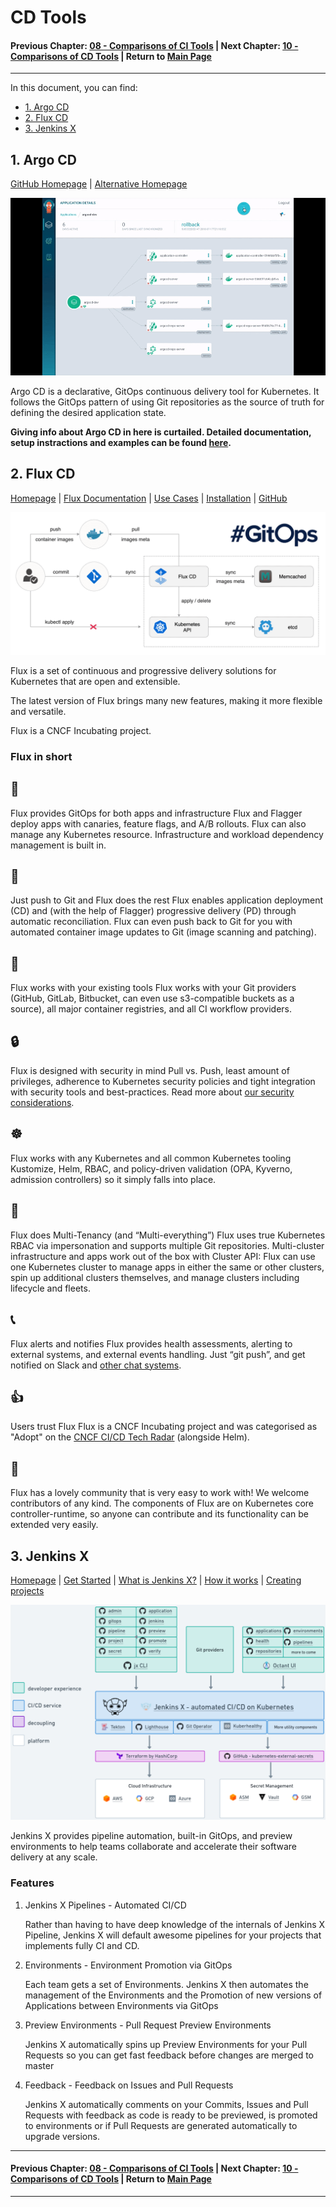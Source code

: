 # CD Tools

#### Previous Chapter: [08 - Comparisons of CI Tools](ch08-comparisons-of-ci-tools.md) | Next Chapter: [10 - Comparisons of CD Tools](ch10-comparisons-of-cd-tools.md) | Return to [Main Page](README.md)
---

In this document, you can find:

- [1. Argo CD](#1-argo-cd)
- [2. Flux CD](#2-flux-cd)
- [3. Jenkins X](#3-jenkins-x)

## 1. Argo CD

[GitHub Homepage](https://argoproj.github.io/cd/) | [Alternative Homepage](https://argo-cd.readthedocs.io/en/stable/)

![](images/CD-toolsets/gif-1.gif)

Argo CD is a declarative, GitOps continuous delivery tool for Kubernetes. It follows the GitOps pattern of using Git repositories as the source of truth for defining the desired application state.

**Giving info about Argo CD in here is curtailed. Detailed documentation, setup instractions and examples can be found [here](Argo-CD.md).**

## 2. Flux CD

[Homepage](https://fluxcd.io/) | [Flux Documentation](https://fluxcd.io/docs/) | [Use Cases](https://fluxcd.io/docs/use-cases/) | [Installation](https://fluxcd.io/docs/installation/) | [GitHub](https://github.com/fluxcd/flux)

![](images/CD-toolsets/image-1.png)

Flux is a set of continuous and progressive delivery solutions for Kubernetes that are open and extensible.

The latest version of Flux brings many new features, making it more flexible and versatile.

Flux is a CNCF Incubating project.

### Flux in short

## 🤝

Flux provides GitOps for both apps and infrastructure
Flux and Flagger deploy apps with canaries, feature flags, and A/B rollouts. Flux can also manage any Kubernetes resource. Infrastructure and workload dependency management is built in.

## 🤖

Just push to Git and Flux does the rest
Flux enables application deployment (CD) and (with the help of Flagger) progressive delivery (PD) through automatic reconciliation. Flux can even push back to Git for you with automated container image updates to Git (image scanning and patching).

## 🔩

Flux works with your existing tools
Flux works with your Git providers (GitHub, GitLab, Bitbucket, can even use s3-compatible buckets as a source), all major container registries, and all CI workflow providers.

## 🔒

Flux is designed with security in mind
Pull vs. Push, least amount of privileges, adherence to Kubernetes security policies and tight integration with security tools and best-practices. Read more about [our security considerations](https://fluxcd.io/docs/security).

## ☸️

Flux works with any Kubernetes and all common Kubernetes tooling
Kustomize, Helm, RBAC, and policy-driven validation (OPA, Kyverno, admission controllers) so it simply falls into place.

## 🤹

Flux does Multi-Tenancy (and “Multi-everything”)
Flux uses true Kubernetes RBAC via impersonation and supports multiple Git repositories. Multi-cluster infrastructure and apps work out of the box with Cluster API: Flux can use one Kubernetes cluster to manage apps in either the same or other clusters, spin up additional clusters themselves, and manage clusters including lifecycle and fleets.

## 📞

Flux alerts and notifies
Flux provides health assessments, alerting to external systems, and external events handling. Just “git push”, and get notified on Slack and [other chat systems](https://fluxcd.io/docs/components/notification/provider/).

## 👍

Users trust Flux
Flux is a CNCF Incubating project and was categorised as "Adopt" on the [CNCF CI/CD Tech Radar](https://radar.cncf.io/2020-06-continuous-delivery) (alongside Helm).

## 💖

Flux has a lovely community that is very easy to work with!
We welcome contributors of any kind. The components of Flux are on Kubernetes core controller-runtime, so anyone can contribute and its functionality can be extended very easily.

## 3. Jenkins X

[Homepage](https://jenkins-x.io/) | [Get Started](https://jenkins-x.io/v3/) | [What is Jenkins X?](https://jenkins-x.io/v3/about/what/) | [How it works](https://jenkins-x.io/v3/about/how-it-works/) | [Creating projects](https://jenkins-x.io/v3/develop/create-project/)

![](images/CD-toolsets/image-2.png)

Jenkins X provides pipeline automation, built-in GitOps, and preview environments to help teams collaborate and accelerate their software delivery at any scale.

### Features

1. Jenkins X Pipelines - Automated CI/CD

   Rather than having to have deep knowledge of the internals of Jenkins X Pipeline, Jenkins X will default awesome pipelines for your projects that implements fully CI and CD.

2. Environments - Environment Promotion via GitOps

   Each team gets a set of Environments. Jenkins X then automates the management of the Environments and the Promotion of new versions of Applications between Environments via GitOps

3. Preview Environments - Pull Request Preview Environments

   Jenkins X automatically spins up Preview Environments for your Pull Requests so you can get fast feedback before changes are merged to master

4. Feedback - Feedback on Issues and Pull Requests

   Jenkins X automatically comments on your Commits, Issues and Pull Requests with feedback as code is ready to be previewed, is promoted to environments or if Pull Requests are generated automatically to upgrade versions.

---
#### Previous Chapter: [08 - Comparisons of CI Tools](ch08-comparisons-of-ci-tools.md) | Next Chapter: [10 - Comparisons of CD Tools](ch10-comparisons-of-cd-tools.md) | Return to [Main Page](README.md)
---
